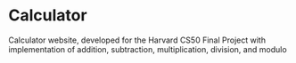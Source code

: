 # Calculator
Calculator website, developed for the Harvard CS50 Final Project with implementation of addition, subtraction, multiplication, division, and modulo
